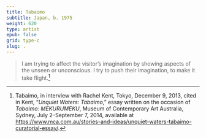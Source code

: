 ```yaml
---
title: Tabaimo
subtitle: Japan, b. 1975
weight: 620
type: artist
epub: false
grid: type-c
slug: .
---
```

>I am trying to affect the visitor’s imagination by showing aspects of the unseen or unconscious. I try to push their imagination, to make it take flight.[^1]

[^1]: Tabaimo, in interview with Rachel Kent, Tokyo, December 9, 2013, cited in Kent, “*Unquiet Waters: Tabaimo*,” essay written on the occasion of *Tabaimo: MEKURUMEKU*, Museum of Contemporary Art Australia, Sydney, July 2–September 7, 2014, available at https://www.mca.com.au/stories-and-ideas/unquiet-waters-tabaimo-curatorial-essay/.
